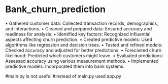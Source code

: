 # Bank_churn_prediction
•	Gathered customer data: Collected transaction records, demographics, and interactions.
•	Cleaned and prepared data: Ensured accuracy and readiness for analysis.
•	Identified key factors: Recognized influential aspects affecting churn prediction.
•	Created predictive models: Used algorithms like regression and decision trees.
•	Tested and refined models: Checked accuracy and adjusted for better predictions.
•	Forecasted churn likelihood: Predicted which customers might leave.
•	Evaluated predictions: Assessed accuracy using various measurement methods.
•	Implemented predictive models: Incorporated them into bank systems.




#main.py is not useful
#instead of main.py used app.py
